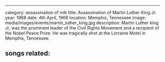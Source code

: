 ---

category: assassination of mlk
title: Assassination of Martin Luther King Jr.
year: 1968
date: 4th April, 1968
location: Memphis, Tennessee
image: media/images/events/martin_luther_king.jpg
description: Martin Luther king Jr, was the prominent leader of the Civil Rights Movement and a recipient of the Nobel Peace Prize. He was tragically shot at the Lorraine Motel in Memphis, Tennessee.

songs related:
---